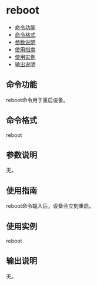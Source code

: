 # reboot<a name="ZH-CN_TOPIC_0000001133846477"></a>

-   [命令功能](#section01)
-   [命令格式](#section02)
-   [参数说明](#section03)
-   [使用指南](#section04)
-   [使用实例](#section05)
-   [输出说明](#section06)

## 命令功能<a name="section01"></a>

reboot命令用于重启设备。

## 命令格式<a name="section02"></a>

reboot

## 参数说明<a name="section03"></a>

无。

## 使用指南<a name="section04"></a>

reboot命令输入后，设备会立刻重启。

## 使用实例<a name="section05"></a>

reboot

## 输出说明<a name="section06"></a>

无。

